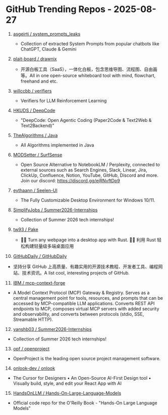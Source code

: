 # GitHub Trending Repos - 2025-08-27

1. [asgeirtj /    system_prompts_leaks](https://github.com/asgeirtj/system_prompts_leaks)
   - Collection of extracted System Prompts from popular chatbots like ChatGPT, Claude & Gemini

2. [plait-board /    drawnix](https://github.com/plait-board/drawnix)
   - 开源白板工具（SaaS），一体化白板，包含思维导图、流程图、自由画等。All in one open-source whiteboard tool with mind, flowchart, freehand and etc.

3. [willccbb /    verifiers](https://github.com/willccbb/verifiers)
   - Verifiers for LLM Reinforcement Learning

4. [HKUDS /    DeepCode](https://github.com/HKUDS/DeepCode)
   - "DeepCode: Open Agentic Coding (Paper2Code & Text2Web & Text2Backend)"

5. [TheAlgorithms /    Java](https://github.com/TheAlgorithms/Java)
   - All Algorithms implemented in Java

6. [MODSetter /    SurfSense](https://github.com/MODSetter/SurfSense)
   - Open Source Alternative to NotebookLM / Perplexity, connected to external sources such as Search Engines, Slack, Linear, Jira, ClickUp, Confluence, Notion, YouTube, GitHub, Discord and more. Join our discord: https://discord.gg/ejRNvftDp9

7. [eythaann /    Seelen-UI](https://github.com/eythaann/Seelen-UI)
   - The Fully Customizable Desktop Environment for Windows 10/11.

8. [SimplifyJobs /    Summer2026-Internships](https://github.com/SimplifyJobs/Summer2026-Internships)
   - Collection of Summer 2026 tech internships!

9. [tw93 /    Pake](https://github.com/tw93/Pake)
   - 🤱🏻 Turn any webpage into a desktop app with Rust. 🤱🏻 利用 Rust 轻松构建轻量级多端桌面应用

10. [GitHubDaily /    GitHubDaily](https://github.com/GitHubDaily/GitHubDaily)
   - 坚持分享 GitHub 上高质量、有趣实用的开源技术教程、开发者工具、编程网站、技术资讯。A list cool, interesting projects of GitHub.

11. [IBM /    mcp-context-forge](https://github.com/IBM/mcp-context-forge)
   - A Model Context Protocol (MCP) Gateway & Registry. Serves as a central management point for tools, resources, and prompts that can be accessed by MCP-compatible LLM applications. Converts REST API endpoints to MCP, composes virtual MCP servers with added security and observability, and converts between protocols (stdio, SSE, Streamable HTTP).

12. [vanshb03 /    Summer2026-Internships](https://github.com/vanshb03/Summer2026-Internships)
   - Collection of Summer 2026 tech internships!

13. [opf /    openproject](https://github.com/opf/openproject)
   - OpenProject is the leading open source project management software.

14. [onlook-dev /    onlook](https://github.com/onlook-dev/onlook)
   - The Cursor for Designers • An Open-Source AI-First Design tool • Visually build, style, and edit your React App with AI

15. [HandsOnLLM /    Hands-On-Large-Language-Models](https://github.com/HandsOnLLM/Hands-On-Large-Language-Models)
   - Official code repo for the O'Reilly Book - "Hands-On Large Language Models"

